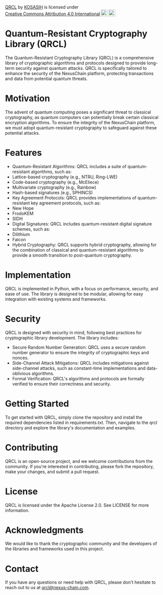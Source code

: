 <p xmlns:cc="http://creativecommons.org/ns#" xmlns:dct="http://purl.org/dc/terms/"><a property="dct:title" rel="cc:attributionURL" href="https://github.com/KOSASIH/nexus-chain/tree/main/project/qrcl">QRCL</a> by <a rel="cc:attributionURL dct:creator" property="cc:attributionName" href="https://www.linkedin.com/in/kosasih-81b46b5a">KOSASIH</a> is licensed under <a href="https://creativecommons.org/licenses/by/4.0/?ref=chooser-v1" target="_blank" rel="license noopener noreferrer" style="display:inline-block;">Creative Commons Attribution 4.0 International<img style="height:22px!important;margin-left:3px;vertical-align:text-bottom;" src="https://mirrors.creativecommons.org/presskit/icons/cc.svg?ref=chooser-v1" alt=""><img style="height:22px!important;margin-left:3px;vertical-align:text-bottom;" src="https://mirrors.creativecommons.org/presskit/icons/by.svg?ref=chooser-v1" alt=""></a></p>

# Quantum-Resistant Cryptography Library (QRCL)
The Quantum-Resistant Cryptography Library (QRCL) is a comprehensive library of cryptographic algorithms and protocols designed to provide long-term security against quantum attacks. QRCL is specifically tailored to enhance the security of the NexusChain platform, protecting transactions and data from potential quantum threats.

# Motivation
The advent of quantum computing poses a significant threat to classical cryptography, as quantum computers can potentially break certain classical encryption algorithms. To ensure the integrity of the NexusChain platform, we must adopt quantum-resistant cryptography to safeguard against these potential attacks.

# Features
- Quantum-Resistant Algorithms: QRCL includes a suite of quantum-resistant algorithms, such as:
- Lattice-based cryptography (e.g., NTRU, Ring-LWE)
- Code-based cryptography (e.g., McEliece)
- Multivariate cryptography (e.g., Rainbow)
- Hash-based signatures (e.g., SPHINCS)
- Key Agreement Protocols: QRCL provides implementations of quantum-resistant key agreement protocols, such as:
- New Hope
- FrodoKEM
- SIDH
- Digital Signatures: QRCL includes quantum-resistant digital signature schemes, such as:
- Dilithium
- Falcon
- Hybrid Cryptography: QRCL supports hybrid cryptography, allowing for the combination of classical and quantum-resistant algorithms to provide a smooth transition to post-quantum cryptography.

# Implementation
QRCL is implemented in Python, with a focus on performance, security, and ease of use. The library is designed to be modular, allowing for easy integration with existing systems and frameworks.

# Security
QRCL is designed with security in mind, following best practices for cryptographic library development. The library includes:

- Secure Random Number Generation: QRCL uses a secure random number generator to ensure the integrity of cryptographic keys and nonces.
- Side-Channel Attack Mitigations: QRCL includes mitigations against side-channel attacks, such as constant-time implementations and data-oblivious algorithms.
- Formal Verification: QRCL's algorithms and protocols are formally verified to ensure their correctness and security.

# Getting Started
To get started with QRCL, simply clone the repository and install the required dependencies listed in requirements.txt. Then, navigate to the qrcl directory and explore the library's documentation and examples.

# Contributing
QRCL is an open-source project, and we welcome contributions from the community. If you're interested in contributing, please fork the repository, make your changes, and submit a pull request.

# License
QRCL is licensed under the Apache License 2.0. See LICENSE for more information.

# Acknowledgments
We would like to thank the cryptographic community and the developers of the libraries and frameworks used in this project.

# Contact
If you have any questions or need help with QRCL, please don't hesitate to reach out to us at qrcl@nexus-chain.com.
